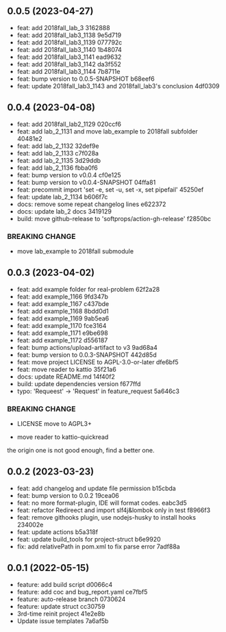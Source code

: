## 0.0.5 (2023-04-27)

* feat: add 2018fall_lab_3 3162888
* feat: add 2018fall_lab3_1138 9e5d719
* feat: add 2018fall_lab3_1139 077792c
* feat: add 2018fall_lab3_1140 1b48074
* feat: add 2018fall_lab3_1141 ead9632
* feat: add 2018fall_lab3_1142 da3f552
* feat: add 2018fall_lab3_1144 7b8711e
* feat: bump version to 0.0.5-SNAPSHOT b68eef6
* feat: update 2018fall_lab3_1143 and 2018fall_lab3's conclusion 4df0309

## 0.0.4 (2023-04-08)

* feat: add 2018fall_lab2_1129 020ccf6
* feat: add lab_2_1131 and move lab_example to 2018fall subfolder 40481e2
* feat: add lab_2_1132 32def9e
* feat: add lab_2_1133 c7f028a
* feat: add lab_2_1135 3d29ddb
* feat: add lab_2_1136 fbba0f6
* feat: bump version to v0.0.4 cf0e125
* feat: bump version to v0.0.4-SNAPSHOT 04ffa81
* feat: precommit import 'set -e, set -u, set -x, set pipefail' 45250ef
* feat: update lab_2_1134 b606f7c
* docs: remove some repeat changelog lines e622372
* docs: update lab_2 docs 3419129
* build: move github-release to 'softprops/action-gh-release' f2850bc

### BREAKING CHANGE

* move lab_example to 2018fall submodule

## 0.0.3 (2023-04-02)

* feat: add example folder for real-problem 62f2a28
* feat: add example_1166 9fd347b
* feat: add example_1167 c437bde
* feat: add example_1168 8bdd0d1
* feat: add example_1169 9ab5ea6
* feat: add example_1170 fce3164
* feat: add example_1171 e9be698
* feat: add example_1172 d556187
* feat: bump actions/upload-artifact to v3 9ad68a4
* feat: bump version to 0.0.3-SNAPSHOT 442d85d
* feat: move project LICENSE to AGPL-3.0-or-later dfe6bf5
* feat: move reader to kattio 35f21a6
* docs: update README.md 14f40f2
* build: update dependencies version f677ffd
* typo: 'Requeest' -> 'Request' in feature_request 5a646c3

### BREAKING CHANGE

* LICENSE move to AGPL3+

* move reader to kattio-quickread

the origin one is not good enough, find a better one.

## 0.0.2 (2023-03-23)

* feat: add changelog and update file permission b15cbda
* feat: bump version to 0.0.2 19cea06
* feat: no more format-plugin, IDE will format codes. eabc3d5
* feat: refactor Redireect and import slf4j&lombok only in test f8966f3
* feat: remove githooks plugin, use nodejs-husky to install hooks 234002e
* feat: update actions b5a318f
* feat: update build_tools for project-struct b6e9920
* fix: add relativePath in pom.xml to fix parse error 7adf88a

## 0.0.1 (2022-05-15)

* feature: add build script d0066c4
* feature: add coc and bug_report.yaml ce7fbf5
* feature: auto-release branch 0730624
* feature: update struct cc30759
* 3rd-time reinit project 41e2e8b
* Update issue templates 7a6af5b
